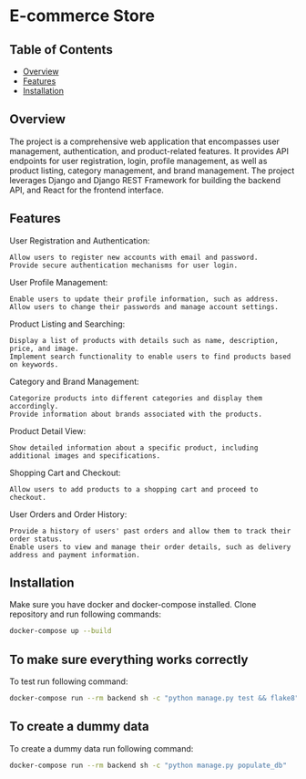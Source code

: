 # E-commerce Store

## Table of Contents

- [Overview](#overview)
- [Features](#features)
- [Installation](#installation)
## Overview

The project is a comprehensive web application that encompasses user management, authentication, and product-related features. It provides API endpoints for user registration, login, profile management, as well as product listing, category management, and brand management. The project leverages Django and Django REST Framework for building the backend API, and React for the frontend interface.


## Features

User Registration and Authentication:

    Allow users to register new accounts with email and password.
    Provide secure authentication mechanisms for user login.

User Profile Management:

    Enable users to update their profile information, such as address.
    Allow users to change their passwords and manage account settings.

Product Listing and Searching:

    Display a list of products with details such as name, description, price, and image.
    Implement search functionality to enable users to find products based on keywords.

Category and Brand Management:

    Categorize products into different categories and display them accordingly.
    Provide information about brands associated with the products.

Product Detail View:

    Show detailed information about a specific product, including additional images and specifications.

Shopping Cart and Checkout:

    Allow users to add products to a shopping cart and proceed to checkout.

User Orders and Order History:

    Provide a history of users' past orders and allow them to track their order status.
    Enable users to view and manage their order details, such as delivery address and payment information.

## Installation

Make sure you have docker and docker-compose installed.
Clone repository and run following commands:

```bash
docker-compose up --build
```

## To make sure everything works correctly

To test run following command:

```bash
docker-compose run --rm backend sh -c "python manage.py test && flake8"
```

## To create a dummy data

To create a dummy data run following command:

```bash
docker-compose run --rm backend sh -c "python manage.py populate_db"
```
